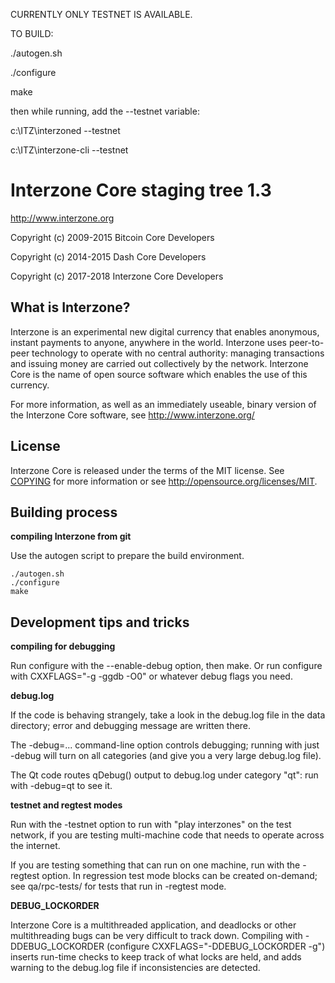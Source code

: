 CURRENTLY ONLY TESTNET IS AVAILABLE. 

TO BUILD:

./autogen.sh

./configure

make

then while running, add the --testnet variable:

c:\ITZ\interzoned --testnet 

c:\ITZ\interzone-cli --testnet



Interzone Core staging tree 1.3
===============================

http://www.interzone.org

Copyright (c) 2009-2015 Bitcoin Core Developers

Copyright (c) 2014-2015 Dash Core Developers

Copyright (c) 2017-2018 Interzone Core Developers



What is Interzone?
-----------------

Interzone is an experimental new digital currency that enables anonymous, instant
payments to anyone, anywhere in the world. Interzone uses peer-to-peer technology
to operate with no central authority: managing transactions and issuing money
are carried out collectively by the network. Interzone Core is the name of open
source software which enables the use of this currency.

For more information, as well as an immediately useable, binary version of
the Interzone Core software, see http://www.interzone.org/


License
-------

Interzone Core is released under the terms of the MIT license. See [COPYING](COPYING) for more
information or see http://opensource.org/licenses/MIT.


Building process
-----------------

**compiling Interzone from git**

Use the autogen script to prepare the build environment.

    ./autogen.sh
    ./configure
    make


Development tips and tricks
---------------------------

**compiling for debugging**

Run configure with the --enable-debug option, then make. Or run configure with
CXXFLAGS="-g -ggdb -O0" or whatever debug flags you need.

**debug.log**

If the code is behaving strangely, take a look in the debug.log file in the data directory;
error and debugging message are written there.

The -debug=... command-line option controls debugging; running with just -debug will turn
on all categories (and give you a very large debug.log file).

The Qt code routes qDebug() output to debug.log under category "qt": run with -debug=qt
to see it.

**testnet and regtest modes**

Run with the -testnet option to run with "play interzones" on the test network, if you
are testing multi-machine code that needs to operate across the internet.

If you are testing something that can run on one machine, run with the -regtest option.
In regression test mode blocks can be created on-demand; see qa/rpc-tests/ for tests
that run in -regtest mode.

**DEBUG_LOCKORDER**

Interzone Core is a multithreaded application, and deadlocks or other multithreading bugs
can be very difficult to track down. Compiling with -DDEBUG_LOCKORDER (configure
CXXFLAGS="-DDEBUG_LOCKORDER -g") inserts run-time checks to keep track of what locks
are held, and adds warning to the debug.log file if inconsistencies are detected.
